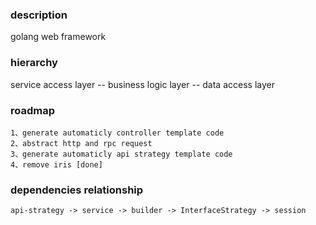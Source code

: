### description

golang web framework

### hierarchy

service access layer -- business logic layer -- data access layer

### roadmap

    1、generate automaticly controller template code
    2、abstract http and rpc request
    3、generate automaticly api strategy template code
    4、remove iris [done]

### dependencies relationship

```shell
api-strategy -> service -> builder -> InterfaceStrategy -> session
```


